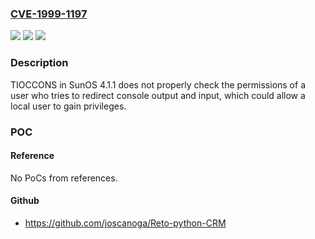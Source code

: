 ### [CVE-1999-1197](https://cve.mitre.org/cgi-bin/cvename.cgi?name=CVE-1999-1197)
![](https://img.shields.io/static/v1?label=Product&message=n%2Fa&color=blue)
![](https://img.shields.io/static/v1?label=Version&message=n%2Fa&color=blue)
![](https://img.shields.io/static/v1?label=Vulnerability&message=n%2Fa&color=brighgreen)

### Description

TIOCCONS in SunOS 4.1.1 does not properly check the permissions of a user who tries to redirect console output and input, which could allow a local user to gain privileges.

### POC

#### Reference
No PoCs from references.

#### Github
- https://github.com/joscanoga/Reto-python-CRM

